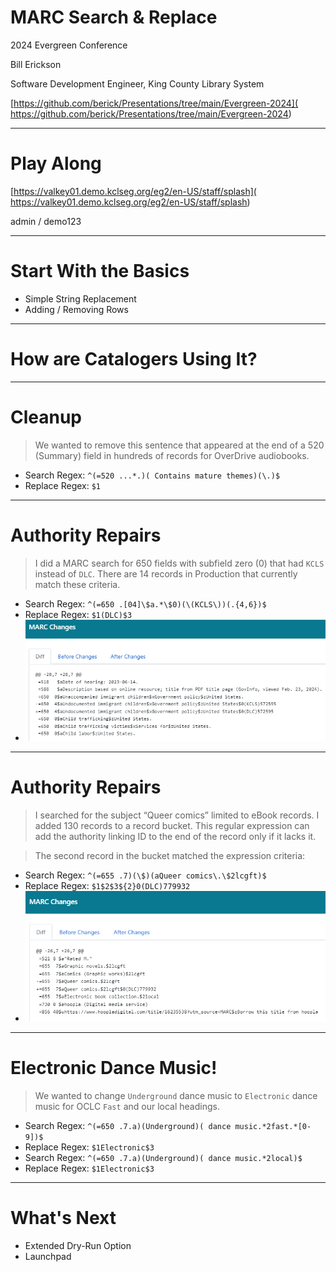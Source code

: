 <!-- class: invert -->

<!-- Building: marp -w marc-search-replace.md -->

# MARC Search & Replace

2024 Evergreen Conference

Bill Erickson

Software Development Engineer, King County Library System

[https://github.com/berick/Presentations/tree/main/Evergreen-2024](
    https://github.com/berick/Presentations/tree/main/Evergreen-2024)

---

# Play Along

[https://valkey01.demo.kclseg.org/eg2/en-US/staff/splash](
    https://valkey01.demo.kclseg.org/eg2/en-US/staff/splash)

admin / demo123

---

# Start With the Basics

* Simple String Replacement
* Adding / Removing Rows

---

# How are Catalogers Using It?

---

# Cleanup

> We wanted to remove this sentence that appeared at the end of a 520 
> (Summary) field in hundreds of records for OverDrive audiobooks.

* Search Regex: ```^(=520 ...*.)( Contains mature themes)(\.)$```
* Replace Regex: ```$1```

---

# Authority Repairs

> I did a MARC search for 650 fields with subfield zero (0) that had 
> `KCLS` instead of `DLC`. There are 14 records in Production that currently 
> match these criteria.

* Search Regex: ```^(=650 .[04]\$a.*\$0)(\(KCLS\))(.{4,6})$```
* Replace Regex: ```$1(DLC)$3```
* ![](650-dlc.png)

---

# Authority Repairs

> I searched for the subject “Queer comics” limited to eBook records. I 
> added 130 records to a record bucket. This regular expression can add 
> the authority linking ID to the end of the record only if it lacks it.

> The second record in the bucket matched the expression criteria:

* Search Regex: ```^(=655 .7)(\$)(aQueer comics\.\$2lcgft)$```
* Replace Regex: ```$1$2$3${2}0(DLC)779932```
* ![](655-queer-comics.png)

--- 

# Electronic Dance Music!

> We wanted to change `Underground` dance music to `Electronic` dance music 
> for OCLC `Fast` and our local headings.

* Search Regex: ```^(=650 .7.a)(Underground)( dance music.*2fast.*[0-9])$```
* Replace Regex: ```$1Electronic$3```
* Search Regex: ```^(=650 .7.a)(Underground)( dance music.*2local)$```
* Replace Regex: ```$1Electronic$3```

--- 

# What's Next

* Extended Dry-Run Option
* Launchpad


